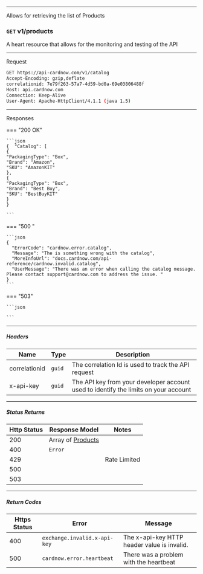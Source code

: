 ***

Allows for retrieving the list of Products

### ```GET``` v1/products

A heart resource that allows for the monitoring and testing of the API

***

Request

```sh
GET https://api-cardnow.com/v1/catalog
Accept-Encoding: gzip,deflate
correlationid: 7e79f263-57a7-4d59-bd0a-69e03806488f
Host: api.cardnow.com
Connection: Keep-Alive
User-Agent: Apache-HttpClient/4.1.1 (java 1.5)
```

***

Responses

=== "200 OK"

    ```json
    {  "Catalog": [
    {
    "PackagingType": "Box",
    "Brand": "Amazon",
    "SKU": "AmazonKIT"
    },
    {
    "PackagingType": "Box",
    "Brand": "Best Buy",
    "SKU": "BestBuyKIT"
    }
    }
    
    ```

=== "500 "

    ```json
    {
      "ErrorCode": "cardnow.error.catalog",
      "Message": "The is something wrong with the catalog",
      "MoreInfoUrl": "docs.cardnow.com/api-reference/cardnow.invalid.catalog",
      "UserMessage": "There was an error when calling the catalog message. Please contact support@cardnow.com to address the issue. "
    }
    ```

=== "503"
    

    ```json
    
    ```

***

##### Headers

| Name          | Type   | Description                                                  |
| ------------- | ------ | ------------------------------------------------------------ |
| correlationid | `guid` | The correlation Id is used to track the API request          |
| x-api-key     | `guid` | The API key from your developer account used to identify the limits on your account |

***

##### Status Returns

| Http Status | Response Model                                               | Notes        |
| ----------- | ------------------------------------------------------------ | ------------ |
| 200         | Array of [Products](https://docs.cardnow.com/api-reference/models/#product) |              |
| 400         | `Error`                                                      |              |
| 429         |                                                              | Rate Limited |
| 500         |                                                              |              |
| 503         |                                                              |              |

***

##### Return Codes

| Https Status | Error                        | Message                                     |
| ------------ | ---------------------------- | ------------------------------------------- |
| 400          | `exchange.invalid.x-api-key` | The x-api-key HTTP header value is invalid. |
| 500          | `cardnow.error.heartbeat`    | There was a problem with the heartbeat      |